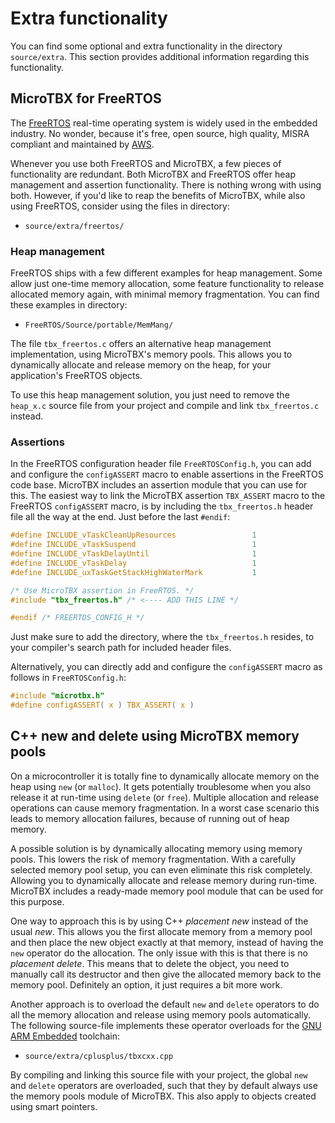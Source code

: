 # Extra functionality

You can find some optional and extra functionality in the directory `source/extra`. This section provides additional information regarding this functionality.

## MicroTBX for FreeRTOS

The [FreeRTOS](https://www.freertos.org) real-time operating system is widely used in the embedded industry. No wonder, because it's free, open source, high quality, MISRA compliant and maintained by [AWS](https://aws.amazon.com/). 

Whenever you use both FreeRTOS and MicroTBX, a few pieces of functionality are redundant. Both MicroTBX and FreeRTOS offer heap management and assertion functionality. There is nothing wrong with using both. However, if you'd like to reap the benefits of MicroTBX, while also using FreeRTOS, consider using the files in directory:

* `source/extra/freertos/`

### Heap management

FreeRTOS ships with a few different examples for heap management. Some allow just one-time memory allocation, some feature functionality to release allocated memory again, with minimal memory fragmentation. You can find these examples in directory:

* `FreeRTOS/Source/portable/MemMang/`

The file `tbx_freertos.c` offers an alternative heap management implementation, using MicroTBX's memory pools. This allows you to dynamically allocate and release memory on the heap, for your application's FreeRTOS objects.

To use this heap management solution, you just need to remove the `heap_x.c` source file from your project and compile and link `tbx_freertos.c` instead.

### Assertions

In the FreeRTOS configuration header file `FreeRTOSConfig.h`, you can add and configure the `configASSERT` macro to enable assertions in the FreeRTOS code base. MicroTBX includes an assertion module that you can use for this. The easiest way to link the MicroTBX assertion `TBX_ASSERT` macro to the FreeRTOS `configASSERT` macro, is by including the `tbx_freertos.h` header file all the way at the end. Just before the last `#endif`:

```c
#define INCLUDE_vTaskCleanUpResources                 1
#define INCLUDE_vTaskSuspend                          1
#define INCLUDE_vTaskDelayUntil                       1
#define INCLUDE_vTaskDelay                            1
#define INCLUDE_uxTaskGetStackHighWaterMark           1

/* Use MicroTBX assertion in FreeRTOS. */
#include "tbx_freertos.h" /* <---- ADD THIS LINE */

#endif /* FREERTOS_CONFIG_H */
```

Just make sure to add the directory, where the `tbx_freertos.h` resides, to your compiler's search path for included header files.

Alternatively, you can directly add and configure the `configASSERT` macro as follows in `FreeRTOSConfig.h`:

```c
#include "microtbx.h"
#define configASSERT( x ) TBX_ASSERT( x )
```

## C++ new and delete using MicroTBX memory pools

On a microcontroller it is totally fine to dynamically allocate memory on the heap using `new` (or `malloc`). It gets potentially troublesome when you also release it at run-time using `delete` (or `free`). Multiple allocation and release operations can cause memory fragmentation. In a worst case scenario this leads to memory allocation failures, because of running out of heap memory.

A possible solution is by dynamically allocating memory using memory pools. This lowers the risk of memory fragmentation. With a carefully selected memory pool setup, you can even eliminate this risk completely. Allowing you to dynamically allocate and release memory during run-time. MicroTBX includes a ready-made memory pool module that can be used for this purpose.

One way to approach this is by using C++ *placement new* instead of the usual *new*. This allows you the first allocate memory from a memory pool and then place the new object exactly at that memory, instead of having the `new` operator do the allocation. The only issue with this is that there is no *placement delete*. This means that to delete the object, you need to manually call its destructor and then give the allocated memory back to the memory pool. Definitely an option, it just requires a bit more work.

Another approach is to overload the default `new` and `delete` operators to do all the memory allocation and release using memory pools automatically. The following source-file implements these operator overloads for the [GNU ARM Embedded](https://developer.arm.com/Tools%20and%20Software/GNU%20Toolchain) toolchain:

* `source/extra/cplusplus/tbxcxx.cpp`

By compiling and linking this source file with your project, the global `new` and `delete` operators are overloaded, such that they by default always use the memory pools module of MicroTBX. This also apply to objects created using smart pointers.

